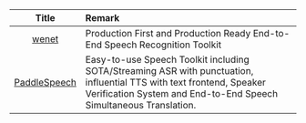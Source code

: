 | Title| Remark |
| :----: | :---- |
|        [wenet](https://github.com/wenet-e2e/wenet)         | Production First and Production Ready End-to-End Speech Recognition Toolkit               |
|[PaddleSpeech](https://github.com/PaddlePaddle/PaddleSpeech)|Easy-to-use Speech Toolkit including SOTA/Streaming ASR with punctuation, influential TTS with text frontend, Speaker Verification System and End-to-End Speech Simultaneous Translation.|
